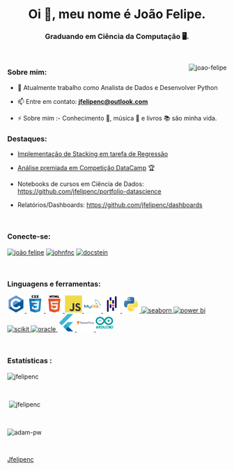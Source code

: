 <h1 align="center">Oi 👋, meu nome é João Felipe.</h1>
<h3 align="center">Graduando em Ciência da Computação 🖥️.</h3>

<br>

<p><img align="right" src="https://github.com/Adam-pw/Adam-pw/blob/main/animation_500_kxa883sd.gif" alt="joao-felipe" /></p>
<h3>Sobre mim: </h3>

- 🌱 Atualmente trabalho como Analista de Dados e Desenvolver Python

- 📫 Entre em contato: **jfelipenc@outlook.com**

- ⚡ Sobre mim :- Conhecimento 📜, música 🎵 e livros 📚 são minha vida.

<h3>Destaques: </h3>

- [Implementação de Stacking em tarefa de Regressão](https://www.kaggle.com/code/docstein/implementa-o-de-stacking-com-scikit-learn)

- [Análise premiada em Competição DataCamp](https://app.datacamp.com/workspace/w/9582a890-1c89-46cd-a16e-921c3683958b) :trophy:

- Notebooks de cursos em Ciência de Dados: https://github.com/jfelipenc/portfolio-datascience

- Relatórios/Dashboards: https://github.com/jfelipenc/dashboards

<br>

<h3 align="left">Conecte-se:</h3>
<p align="left">
  <a href="https://www.linkedin.com/in/jo%C3%A3o-felipe-nunes-carvalho-2a32131a3/" target="blank"><img align="center"
      src="https://raw.githubusercontent.com/rahuldkjain/github-profile-readme-generator/master/src/images/icons/Social/linked-in-alt.svg"
      alt="joão felipe" height="30" width="40" /></a>
  <a href="https://www.instagram.com/johnfnc/" target="blank"><img align="center"
      src="https://raw.githubusercontent.com/rahuldkjain/github-profile-readme-generator/master/src/images/icons/Social/instagram.svg"
      alt="johnfnc" height="30" width="40" /></a>
 <a href="https://www.kaggle.com/docstein" target="blank"><img align="center"
      src="https://raw.githubusercontent.com/rahuldkjain/github-profile-readme-generator/master/src/images/icons/Social/kaggle.svg"
      alt="docstein" height="30" width="40" /></a>
</p>

<br>

<h3 align="left">Linguagens e ferramentas:</h3>
<p align="left"> <a href="https://www.cprogramming.com/" target="_blank"
    rel="noreferrer"> <img src="https://raw.githubusercontent.com/devicons/devicon/master/icons/c/c-original.svg"
      alt="c" width="40" height="40" /> </a> <a href="https://www.w3schools.com/css/" target="_blank"
    rel="noreferrer"> <img
      src="https://raw.githubusercontent.com/devicons/devicon/master/icons/css3/css3-original-wordmark.svg" alt="css3"
      width="40" height="40" /> </a> <a href="https://www.w3.org/html/" target="_blank" rel="noreferrer"> <img
      src="https://raw.githubusercontent.com/devicons/devicon/master/icons/html5/html5-original-wordmark.svg"
      alt="html5" width="40" height="40" /> </a> <a href="https://developer.mozilla.org/en-US/docs/Web/JavaScript" target="_blank"
    rel="noreferrer"> <img
      src="https://raw.githubusercontent.com/devicons/devicon/master/icons/javascript/javascript-original.svg"
      alt="javascript" width="40" height="40" /> </a> <a href="https://www.mysql.com/" target="_blank" rel="noreferrer"> <img
      src="https://raw.githubusercontent.com/devicons/devicon/master/icons/mysql/mysql-original-wordmark.svg"
      alt="mysql" width="40" height="40" /> </a> </a> <a href="https://pandas.pydata.org/" target="_blank" rel="noreferrer">
      <img
      src="https://raw.githubusercontent.com/devicons/devicon/2ae2a900d2f041da66e950e4d48052658d850630/icons/pandas/pandas-original.svg"
      alt="pandas" width="40" height="40" /> </a> <a href="https://www.python.org" target="_blank" rel="noreferrer"> <img
      src="https://raw.githubusercontent.com/devicons/devicon/master/icons/python/python-original.svg" alt="python"
      width="40" height="40" /> </a> <a href="https://seaborn.pydata.org/" target="_blank" rel="noreferrer">
      <img
      src="https://seaborn.pydata.org/_images/logo-mark-lightbg.svg"
      alt="seaborn" width="40" height="40" /> </a> <a href="https://powerbi.microsoft.com/" target="_blank" rel="noreferrer">
      <img
      src="https://upload.wikimedia.org/wikipedia/commons/c/cf/New_Power_BI_Logo.svg"
      alt="power bi" width="40" height="40" /> </a><a href="https://scikit-learn.org/" target="_blank" rel="noreferrer">
      <img
      src="https://github.com/rahuldkjain/github-profile-readme-generator/blob/master/src/images/icons/AIML/scikit.svg"
      alt="scikit" width="40" height="40" /> </a> <a href="https://www.oracle.com/br/index.html" target="_blank" rel="noreferrer">
      <img
      src="https://github.com/rahuldkjain/github-profile-readme-generator/blob/master/src/images/icons/Database/oracle.svg"
      alt="oracle" width="40" height="40" /> </a> <a href="https://flutter.dev/" target="_blank" rel="noreferrer">
      <img
      src="https://github.com/devicons/devicon/blob/master/icons/flutter/flutter-original.svg"
      alt="flutter" width="40" height="40" /> </a> <a href="tensorflow.org/" target="_blank" rel="noreferrer">
      <img
      src="https://github.com/devicons/devicon/blob/master/icons/tensorflow/tensorflow-original-wordmark.svg"
      alt="tensorflow" width="40" height="40" /> </a> <a href="https://www.arduino.cc/" target="_blank" rel="noreferrer">
      <img
      src="https://github.com/devicons/devicon/blob/master/icons/arduino/arduino-original-wordmark.svg"
      alt="arduino" width="40" height="40" /> </a>
      </p>

<br>

<h3>Estatísticas :</h3>
<p><img align="center"
    src="https://github-readme-stats.vercel.app/api/top-langs?username=jfelipenc&show_icons=true&locale=en&bg_color=0d1117&text_color=ffffff&layout=compact"
    alt="jfelipenc" 
    bg_color=#808080/></p>

<br>

<p>&nbsp;<img align="center" src="https://github-readme-stats.vercel.app/api?username=jfelipenc&show_icons=true&locale=en&bg_color=0d1117&text_color=ffffff&repo=convoychat"
    alt="jfelipenc" /></p>

<br>

<p><img align="center" src="https://github-readme-streak-stats.herokuapp.com/?user=jfelipenc&theme=dark&background=0d1117&date_format=M%20j%5B%2C%20Y%5D" alt="adam-pw" /></p>
      
<p align="left"> <a href="https://twitter.com/" target="blank"><img
      src="https://img.shields.io/twitter/follow/?logo=twitter&style=for-the-badge" alt="" /></a> </p>

[Jfelipenc](https://github.com/jfelipenc)
